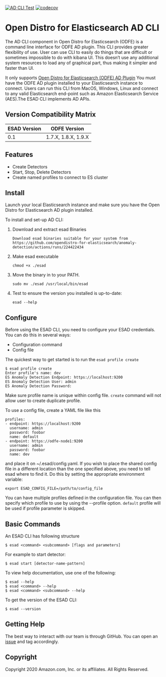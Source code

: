 [![AD CLI Test](https://github.com/opendistro-for-elasticsearch/anomaly-detection/workflows/AD%20CLI%20Test%20and%20Build/badge.svg)](https://github.com/opendistro-for-elasticsearch/anomaly-detection/actions?query=workflow%3A%22AD+CLI+Test+and+Build%22+branch%3Amaster)
[![codecov](https://codecov.io/gh/opendistro-for-elasticsearch/anomaly-detection/branch/master/graph/badge.svg?flag=cli)](https://codecov.io/gh/opendistro-for-elasticsearch/anomaly-detection)
# Open Distro for Elasticsearch AD CLI

The AD CLI component in Open Distro for Elasticsearch (ODFE) is a command line interface for ODFE AD plugin.
This CLI provides greater flexibility of use. User can use CLI to easily do things that are difficult or sometimes impossible to do with kibana UI. This doesn’t use any additional  system resources to load any of graphical part, thus making it simpler and faster than UI. 

It only supports [Open Distro for Elasticsearch (ODFE) AD Plugin](https://opendistro.github.io/for-elasticsearch-docs/docs/ad/)
You must have the ODFE AD plugin installed to your Elasticsearch instance to connect. 
Users can run this CLI from MacOS, Windows, Linux and connect to any valid Elasticsearch end-point such as Amazon Elasticsearch Service (AES).The ESAD CLI implements AD APIs.

## Version Compatibility Matrix

| ESAD Version  | ODFE Version        |
| ------------- |:-------------------:|
| 0.1           | 1.7.X, 1.8.X, 1.9.X |

## Features

* Create Detectors
* Start, Stop, Delete Detectors
* Create named profiles to connect to ES cluster

## Install

Launch your local Elasticsearch instance and make sure you have the Open Distro for Elasticsearch AD plugin installed.

To install and set-up AD CLI:


1. Download and extract esad Binaries

    ```
    Download esad binaries suitable for your system from https://github.com/opendistro-for-elasticsearch/anomaly-detection/actions/runs/224422434
    ```
    
2. Make esad executable

    ```
    chmod +x ./esad
    
    ```
3. Move the binary in to your PATH.
    ```
    sudo mv ./esad /usr/local/bin/esad
    
    ```
4. Test to ensure the version you installed is up-to-date:
    ```
    esad --help
    ```

## Configure

Before using the ESAD CLI, you need to configure your ESAD credentials. You can do this in several ways:

* Configuration command
* Config file

The quickest way to get started is to run the `esad profile create`

```
$ esad profile create
Enter profile's name: dev
ES Anomaly Detection Endpoint: https://localhost:9200
ES Anomaly Detection User: admin
ES Anomaly Detection Password:
```
Make sure profile name is unique within config file. `create` command will not allow user to create duplicate profile.

To use a config file, create a YAML file like this
```
profiles:
- endpoint: https://localhost:9200
  username: admin
  password: foobar
  name: default
- endpoint: https://odfe-node1:9200
  username: admin
  password: foobar
  name: dev
```
and place it on ~/.esad/config.yaml.
If you wish to place the shared config file in a different location than the one specified above, you need to tell esad where to find it. Do this by setting the appropriate environment variable:

```
export ESAD_CONFIG_FILE=/path/to/config_file
```
You can have multiple profiles defined in the configuration file.
You can then specify which profile to use by using the --profile option. `default` profile will be used if profile parameter is skipped.



## Basic Commands

An ESAD CLI has following structure
```
$ esad <command> <subcommand> [flags and parameters]
```
For example to start detector:
```
$ esad start [detector-name-pattern]
```
To view help documentation, use one of the following:
```
$ esad --help
$ esad <command> --help
$ esad <command> <subcommand> --help
```
To get the version of the ESAD CLI:
```
$ esad --version
```

## Getting Help

The best way to interact with our team is through GitHub. You can open an [issue](https://github.com/opendistro-for-elasticsearch/anomaly-detection/issues) and tag accordingly.

## Copyright

Copyright 2020 Amazon.com, Inc. or its affiliates. All Rights Reserved.

